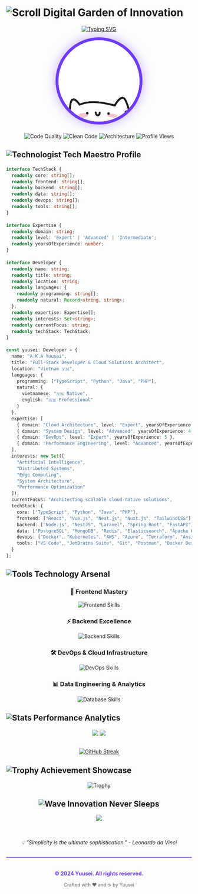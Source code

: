 # <img src="https://raw.githubusercontent.com/Tarikul-Islam-Anik/Animated-Fluent-Emojis/master/Emojis/Objects/Scroll.png" alt="Scroll" width="32" height="32" /> Digital Garden of Innovation

<div align="center">

[![Typing SVG](https://readme-typing-svg.herokuapp.com?font=JetBrains+Mono&weight=600&size=35&duration=3000&pause=1000&color=6F3BF5&center=true&vCenter=true&random=false&width=600&height=70&lines=Crafting+Digital+Excellence+💻;Innovation+Through+Code+🚀;Engineering+the+Future+⚡;Always+Learning%2C+Always+Growing+🌱)](https://git.io/typing-svg)

<div class="profile-container" align="center">
  <img src="cat.webp" width="220" height="220" style="border-radius: 50%; object-fit: cover; border: 8px solid #6F3BF5; box-shadow: 0 0 30px rgba(111, 59, 245, 0.4);" />
</div>

<div class="badges-container" align="center" style="margin: 20px 0;">
  <img src="https://img.shields.io/badge/Code_Quality-S_Tier-brightgreen?style=for-the-badge&logo=code-climate&logoColor=white&color=6F3BF5" alt="Code Quality" />
  <img src="https://img.shields.io/badge/Clean_Code-Advocate-brightgreen?style=for-the-badge&logo=prettier&logoColor=white&color=6F3BF5" alt="Clean Code" />
  <img src="https://img.shields.io/badge/Architecture-Expert-brightgreen?style=for-the-badge&logo=microsoft-azure&logoColor=white&color=6F3BF5" alt="Architecture" />
  <img src="https://komarev.com/ghpvc/?username=RenjiYuusei&style=for-the-badge&color=6F3BF5&label=PROFILE+VIEWS" alt="Profile Views" />
</div>

</div>

## <img src="https://raw.githubusercontent.com/Tarikul-Islam-Anik/Animated-Fluent-Emojis/master/Emojis/People/Technologist.png" alt="Technologist" width="32" height="32" /> Tech Maestro Profile

```typescript
interface TechStack {
  readonly core: string[];
  readonly frontend: string[];
  readonly backend: string[];
  readonly data: string[];
  readonly devops: string[];
  readonly tools: string[];
}

interface Expertise {
  readonly domain: string;
  readonly level: 'Expert' | 'Advanced' | 'Intermediate';
  readonly yearsOfExperience: number;
}

interface Developer {
  readonly name: string;
  readonly title: string;
  readonly location: string;
  readonly languages: {
    readonly programming: string[];
    readonly natural: Record<string, string>;
  };
  readonly expertise: Expertise[];
  readonly interests: Set<string>;
  readonly currentFocus: string;
  readonly techStack: TechStack;
}

const yuusei: Developer = {
  name: "A.K.A Yuusei",
  title: "Full-Stack Developer & Cloud Solutions Architect",
  location: "Vietnam 🇻🇳",
  languages: {
    programming: ["TypeScript", "Python", "Java", "PHP"],
    natural: {
      vietnamese: "🇻🇳 Native",
      english: "🇬🇧 Professional"
    }
  },
  expertise: [
    { domain: "Cloud Architecture", level: "Expert", yearsOfExperience: 5 },
    { domain: "System Design", level: "Advanced", yearsOfExperience: 4 },
    { domain: "DevOps", level: "Expert", yearsOfExperience: 5 },
    { domain: "Performance Engineering", level: "Advanced", yearsOfExperience: 3 }
  ],
  interests: new Set([
    "Artificial Intelligence",
    "Distributed Systems",
    "Edge Computing",
    "System Architecture",
    "Performance Optimization"
  ]),
  currentFocus: "Architecting scalable cloud-native solutions",
  techStack: {
    core: ["TypeScript", "Python", "Java", "PHP"],
    frontend: ["React", "Vue.js", "Next.js", "Nuxt.js", "TailwindCSS"],
    backend: ["Node.js", "NestJS", "Laravel", "Spring Boot", "FastAPI"],
    data: ["PostgreSQL", "MongoDB", "Redis", "Elasticsearch", "Apache Kafka"],
    devops: ["Docker", "Kubernetes", "AWS", "Azure", "Terraform", "Ansible"],
    tools: ["VS Code", "JetBrains Suite", "Git", "Postman", "Docker Desktop"]
  }
};
```

## <img src="https://raw.githubusercontent.com/Tarikul-Islam-Anik/Animated-Fluent-Emojis/master/Emojis/Objects/Hammer%20and%20Wrench.png" alt="Tools" width="32" height="32" /> Technology Arsenal

<div align="center">

<div class="skill-section" style="margin: 25px 0;">
  <h3>🎨 Frontend Mastery</h3>
  <img src="https://skillicons.dev/icons?i=ts,js,react,vue,nextjs,nuxtjs,tailwind,sass&theme=dark&perline=8" alt="Frontend Skills" />
</div>

<div class="skill-section" style="margin: 25px 0;">
  <h3>⚡ Backend Excellence</h3>
  <img src="https://skillicons.dev/icons?i=nodejs,python,java,php,nestjs,laravel,spring,fastapi&theme=dark&perline=8" alt="Backend Skills" />
</div>

<div class="skill-section" style="margin: 25px 0;">
  <h3>🛠️ DevOps & Cloud Infrastructure</h3>
  <img src="https://skillicons.dev/icons?i=docker,kubernetes,aws,azure,terraform,ansible,githubactions,jenkins&theme=dark&perline=8" alt="DevOps Skills" />
</div>

<div class="skill-section" style="margin: 25px 0;">
  <h3>📊 Data Engineering & Analytics</h3>
  <img src="https://skillicons.dev/icons?i=postgres,mongodb,mysql,redis,elasticsearch,kafka,graphql,prometheus&theme=dark&perline=8" alt="Database Skills" />
</div>

</div>

## <img src="https://raw.githubusercontent.com/Tarikul-Islam-Anik/Animated-Fluent-Emojis/master/Emojis/Objects/Chart%20Increasing.png" alt="Stats" width="32" height="32" /> Performance Analytics

<div align="center" style="margin: 20px 0;">
  
<picture>
  <source 
    srcset="https://github-readme-stats.vercel.app/api?username=RenjiYuusei&show_icons=true&theme=tokyonight&hide_border=true&bg_color=0D1117&title_color=6F3BF5&icon_color=6F3BF5&ring_color=FF69B4&text_color=FFFFFF&include_all_commits=true&show=reviews,discussions_started,discussions_answered,prs_merged,prs_merged_percentage"
    media="(prefers-color-scheme: dark)"
  />
  <source
    srcset="https://github-readme-stats.vercel.app/api?username=RenjiYuusei&show_icons=true&theme=default&hide_border=true&title_color=6F3BF5&icon_color=6F3BF5&ring_color=FF69B4&include_all_commits=true&show=reviews,discussions_started,discussions_answered,prs_merged,prs_merged_percentage"
    media="(prefers-color-scheme: light), (prefers-color-scheme: no-preference)"
  />
  <img src="https://github-readme-stats.vercel.app/api?username=RenjiYuusei&show_icons=true" height="200em" />
</picture>

<picture>
  <source 
    srcset="https://github-readme-stats.vercel.app/api/top-langs/?username=RenjiYuusei&layout=compact&theme=tokyonight&hide_border=true&bg_color=0D1117&title_color=6F3BF5&text_color=FFFFFF&langs_count=10&card_width=400"
    media="(prefers-color-scheme: dark)"
  />
  <source
    srcset="https://github-readme-stats.vercel.app/api/top-langs/?username=RenjiYuusei&layout=compact&theme=default&hide_border=true&title_color=6F3BF5&langs_count=10&card_width=400"
    media="(prefers-color-scheme: light), (prefers-color-scheme: no-preference)"
  />
  <img src="https://github-readme-stats.vercel.app/api/top-langs/?username=RenjiYuusei&layout=compact" height="200em" />
</picture>

<br />
<br />

[![GitHub Streak](https://streak-stats.demolab.com?user=RenjiYuusei&theme=midnight-purple&hide_border=true&background=0D1117&ring=6F3BF5&fire=FF69B4&currStreakLabel=6F3BF5&sideLabels=FFFFFF&dates=FFFFFF&stroke=6F3BF5)](https://git.io/streak-stats)

</div>

## <img src="https://raw.githubusercontent.com/Tarikul-Islam-Anik/Animated-Fluent-Emojis/master/Emojis/Objects/Trophy.png" alt="Trophy" width="32" height="32" /> Achievement Showcase

<div align="center" style="margin: 20px 0;">
  
![Trophy](https://github-profile-trophy.vercel.app/?username=RenjiYuusei&theme=darkhub&column=8&margin-w=15&margin-h=15&no-frame=true&no-bg=true)

</div>

<div align="center">

## <img src="https://raw.githubusercontent.com/Tarikul-Islam-Anik/Animated-Fluent-Emojis/master/Emojis/Hand%20gestures/Waving%20Hand.png" alt="Wave" width="32" height="32" /> Innovation Never Sleeps

<picture>
  <source
    srcset="https://github-readme-activity-graph.vercel.app/graph?username=RenjiYuusei&theme=tokyo-night&hide_border=true&bg_color=0D1117&color=6F3BF5&line=6F3BF5&point=FF69B4&area=true&area_color=6F3BF5"
    media="(prefers-color-scheme: dark)"
  />
  <source
    srcset="https://github-readme-activity-graph.vercel.app/graph?username=RenjiYuusei&theme=minimal&hide_border=true&color=6F3BF5&line=6F3BF5&point=FF69B4&area=true&area_color=6F3BF5"
    media="(prefers-color-scheme: light), (prefers-color-scheme: no-preference)"
  />
  <img src="https://github-readme-activity-graph.vercel.app/graph?username=RenjiYuusei&theme=minimal" />
</picture>

<br />
<br />

<div style="margin: 30px 0;">
  <em>💡 "Simplicity is the ultimate sophistication." - Leonardo da Vinci</em>
</div>

<div style="margin: 20px 0; padding: 20px 0; border-top: 2px solid #6F3BF5;">
  <p style="color: #6F3BF5; font-weight: bold;">© 2024 Yuusei. All rights reserved.</p>
  <p style="color: #666; font-size: 0.9em;">Crafted with ❤️ and ☕ by Yuusei</p>
</div>

</div>
